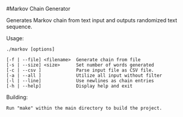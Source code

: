 #Markov Chain Generator

Generates Markov chain from text input and outputs randomized text sequence.

Usage:

    ./markov [options]

    [-f | --file] <filename>  Generate chain from file
    [-s | --size] <size>      Set number of words generated
    [-c | --csv ]             Parse input file as CSV file.
    [-a | --all ]             Utilize all input without filter
    [-l | --line]             Use newlines as chain entries
    [-h | --help]             Display help and exit

Building:

    Run "make" within the main directory to build the project.
